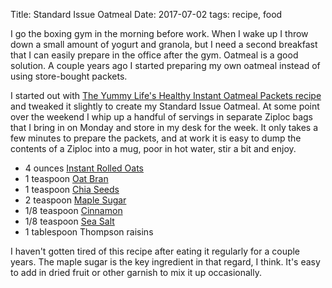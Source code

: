 Title: Standard Issue Oatmeal
Date: 2017-07-02
tags: recipe, food

I go the boxing gym in the morning before work. When I wake up I throw down a small amount of yogurt and granola, but I need a second breakfast that I can easily prepare in the office after the gym. Oatmeal is a good solution. A couple years ago I started preparing my own oatmeal instead of using store-bought packets.

I started out with [The Yummy Life's Healthy Instant Oatmeal Packets recipe](http://www.theyummylife.com/Instant_Oatmeal_Packets) and tweaked it slightly to create my Standard Issue Oatmeal. At some point over the weekend I whip up a handful of servings in separate Ziploc bags that I bring in on Monday and store in my desk for the week. It only takes a few minutes to prepare the packets, and at work it is easy to dump the contents of a Ziploc into a mug, poor in hot water, stir a bit and enjoy.

* 4 ounces [Instant Rolled Oats](https://www.amazon.com/dp/B004VLVBTS/)
* 1 teaspoon [Oat Bran](https://www.amazon.com/dp/B000WG7T1K/)
* 1 teaspoon [Chia Seeds](https://www.amazon.com/dp/B003GT5TBW)
* 2 teaspoon [Maple Sugar](https://www.amazon.com/dp/B000JJHDVG/)
* 1/8 teaspoon [Cinnamon](https://www.amazon.com/dp/B000WS1KHM/)
* 1/8 teaspoon [Sea Salt](https://www.amazon.com/dp/B004BN4PP8)
* 1 tablespoon Thompson raisins

I haven't gotten tired of this recipe after eating it regularly for a couple years. The maple sugar is the key ingredient in that regard, I think. It's easy to add in dried fruit or other garnish to mix it up occasionally.
